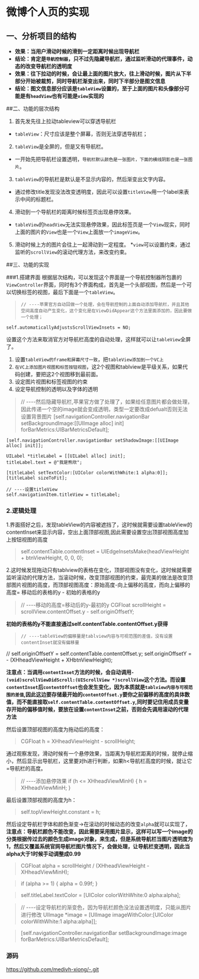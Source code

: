 # 微博个人页的实现

## 一、分析项目的结构
* **效果：当用户滑动时候的滑到一定距离时候出现导航栏**
* **结论：肯定是``导航控制器``，只不过先隐藏导航栏，通过监听滑动的代理事件，动态的改变导航栏的透明度**
* **效果：往下拉动的时候，会让最上面的图片放大，往上滑动时候，图片从下半部分开始被裁剪，同时导航栏渐变出来，同时下半部分是图文信息**
* **结论：图文信息部分应该是```tableView```设置的，至于上面的图片和头像部分可能是有```headView```也有可能是```view```实现的**


##二、功能的层次结构
1. 首先发先往上拉动tableview可以穿透导航栏  
  * ``tableView``：尺寸应该是整个屏幕，否则无法穿透导航栏；
2. ``tableView``是全屏的，但是又有导航栏。
  * 一开始先把导航栏设置透明，``导航栏默认颜色是一张图片，下面的横线阴影也是一张图片``。
3. ``tableView``的导航栏是默认是不显示内容的，然后渐变出文字内容。
  * 通过修改title发现没法改变透明度，因此可以设置```titleView```用一个label来表示中间的标题栏。 
4. 滑动到一个导航栏的距离时候标签页出现悬停效果。
  * ``tableView``的``headView``无法实现悬停效果，因此标签页是一个``View``现实，同时上面的图片的``View``也是一个``View``上面放一个``imageView``。
5. 滑动时候上方的图片会往上一起滑动到一定程度。
  *``view``可以设置约束，通过监听的``scrollView``的滚动代理方法，来改变约束。
  
  
##三、功能的实现

###1.搭建界面
根据层次结构，可以发现这个界面是一个导航控制器所包裹的``ViewController``界面，同时有3个界面构成，首先是一个头部视图，然后是一个可以切换标签的视图，最后下面是一个``tableView``。

>     // ----苹果官方自动回做一个处理，会在导航控制的上面自动添加导航栏，并且其他空间高度自动产生变化，这个变化是在ViewDidAppear这个方法里面添加的，因此要做一个处理；
    self.automaticallyAdjustsScrollViewInsets = NO;

设置这个方法来取消官方对导航栏高度的自动处理，这样就可以让``tableView``全屏了。
1. 设置``tableView的frame和屏幕尺寸一致``，把``tableView添加到一个VC上``
2. ``在VC上添加图片视图和标签按钮视图``，这2个视图和tablview是平级关系，如果代码创建，要把这2个视图移到最前面。
3. 设定图片视图和标签视图的约束
4. 设定导航控制的透明以及字体的透明 

>  // ----然后隐藏导航栏,苹果官方做了处理了，如果给任意图片都会做处理，因此传递一个空的image就会变成透明，类型一定要改成defualt否则无法设置背景图片
    [self.navigationController.navigationBar setBackgroundImage:[[UIImage alloc] init] forBarMetrics:UIBarMetricsDefault];
   
    [self.navigationController.navigationBar setShadowImage:[[UIImage alloc] init]];
    
    UILabel *titleLabel = [[UILabel alloc] init];
    titleLabel.text = @"我是熊欣";
    
    [titleLabel setTextColor:[UIColor colorWithWhite:1 alpha:0]];
    [titleLabel sizeToFit];
    
    // ----设置titleView
    self.navigationItem.titleView = titleLabel;


### 2.逻辑处理
1.界面搭好之后，发现tableView的内容被遮挡了，这时候就需要设置tableView的contentInset来显示内容，空出上面顶部视图,因此需要设置空出顶部视图高度加上按钮视图的高度
 
> self.contentTable.contentInset = UIEdgeInsetsMake(headViewHeight + btnViewHeight, 0, 0, 0);

2.这时候发现拖动只有tablview的表格在变化，顶部视图没有变化，这时候就需要监听滚动的代理方法，当滚动时候，改变顶部视图的约束，最完美的做法是改变顶部图片视图的高度，而顶部视图高度：原始高度-向上偏移的高度，而向上偏移的高度= 移动后的表格的y - 初始的表格的y

>   // ----移动的高度=移动后的y-最初的y
    CGFloat scrollHeight = scrollView.contentOffset.y - self.originOffsetY;
    
**初始的表格的y不能直接通过self.contentTable.contentOffset.y获得**

>     // ----tableView的偏移量是tablview内容与可视范围的差值，没有设置contentInset就没有偏移量
//        self.originOffsetY = self.contentTable.contentOffset.y;
    self.originOffsetY = - (XHheadViewHeight + XHbtnViewHeight);

**注意点：当调用``contentInset``方法的时候，会自动调用``-(void)scrollViewDidScroll:(UIScrollView *)scrollView``这个方法。而设置``contentInset``后``contentOffset``也会发生变化，因为本质就是``tablview内容与可视范围的差值``,因此这边要存储最开始的``contentOffset.y``要你之前偏移的高度的具体数值，而不能直接取``self.contentTable.contentOffset.y``,同时要记住用成员变量存开始的偏移值时候，要放在设置``contentInset``之前，否则会先调用滚动的代理方法**

然后设置顶部视图的高度为拖动后的高度：

>   CGFloat h = XHheadViewHeight - scrollHeight;

通过观察发现，滑动时候有一个悬停效果，当距离为导航栏距离的时候，就停止缩小，然后显示出导航栏，这里要对h进行判断，如果h<导航栏高度的时候，就让它=导航栏的高度。

> // ----添加悬停效果
    if (h <= XHheadViewMinH) {
        h = XHheadViewMinH;
    }

 最后设置顶部视图的高度为h：
 
>  self.topViewHeight.constant = h;

然后设定导航栏字体和颜色渐变->在滚动的时候动态的改变``alpha``就可以实现了，**注意点：导航栏颜色不能改变，因此需要采用图片显示，这样可以写一个image的分类根据传过去的颜色生成image对象，来生成，但是系统导航栏当图片透明度为1，然后又覆盖系统官网导航栏图片情况下，会做处理，让导航栏变透明，因此当alpha大于1时候手动调整成0.99**

> CGFloat alpha = scrollHeight / (XHheadViewHeight - XHheadViewMinH);
   
>  if (alpha >= 1) {
        alpha = 0.99f;
    }

>  self.titleLabel.textColor = [UIColor colorWithWhite:0 alpha:alpha];

>  // ----设定导航栏的渐变色，因为导航栏颜色没法设置透明度，只能从图片进行修改
   UIImage *image = [UIImage imageWithColor:[UIColor colorWithWhite:1 alpha:alpha]];
    
>  [self.navigationController.navigationBar setBackgroundImage:image forBarMetrics:UIBarMetricsDefault];


### 源码
https://github.com/medivh-xiong/-.git









